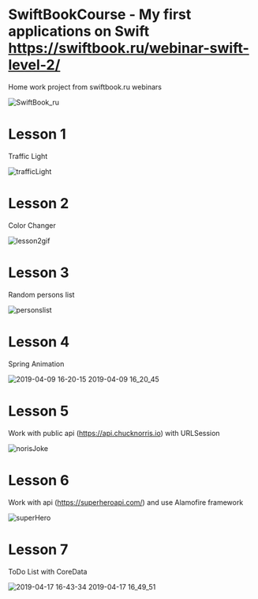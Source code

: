 # SwiftBookCourse - My first applications on Swift https://swiftbook.ru/webinar-swift-level-2/
Home work project from swiftbook.ru webinars

![SwiftBook_ru](https://user-images.githubusercontent.com/30910230/54920927-8ffada00-4f15-11e9-8353-8e0c9b87f6c6.png)

# Lesson 1
Traffic Light

![trafficLight](https://user-images.githubusercontent.com/30910230/54921068-dea87400-4f15-11e9-8d03-2bc6ba9345a5.gif)
# Lesson 2
Color Changer

![lesson2gif](https://user-images.githubusercontent.com/30910230/55163065-27f8fd80-517a-11e9-940f-aa35679973ff.gif)
# Lesson 3
Random persons list

![personslist](https://user-images.githubusercontent.com/30910230/55730388-bb56ec00-5a20-11e9-859a-6fd90237acfa.gif)
# Lesson 4
Spring Animation 

![2019-04-09 16-20-15 2019-04-09 16_20_45](https://user-images.githubusercontent.com/30910230/55803681-7cd63580-5ae3-11e9-95f8-dc8a54cf1d34.gif)

# Lesson 5
Work with public api (https://api.chucknorris.io) with URLSession

![norisJoke](https://user-images.githubusercontent.com/30910230/56027624-12113e00-5d1f-11e9-934c-1885dedca548.gif)

# Lesson 6
Work with api (https://superheroapi.com/) and use Alamofire framework

![superHero](https://user-images.githubusercontent.com/30910230/56190576-2ca32a00-6033-11e9-838f-5775b65a407a.gif)

# Lesson 7 
ToDo List with CoreData

![2019-04-17 16-43-34 2019-04-17 16_49_51](https://user-images.githubusercontent.com/30910230/56293057-0a8fd180-6131-11e9-9334-fb7b0ee6c462.gif)




